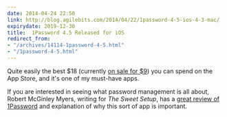 ```yaml
---
date: 2014-04-24 22:50
link: http://blog.agilebits.com/2014/04/22/1password-4-5-ios-4-3-mac/
expirydate: 2019-12-30
title:  1Password 4.5 Released for iOS
redirect_from:
- "/archives/14114-1password-4-5.html"
- "/1password-4-5.html"
---
```



Quite easily the best $18 (currently [on sale for $9](https://itunes.apple.com/us/app/1password-password-manager/id568903335)) you can spend on the App Store, and it's one of my must-have apps. 

If you are interested in seeing what password management is all about, Robert McGinley Myers, writing for _The Sweet Setup_, has a [great review of 1Password](http://thesweetsetup.com/apps/best-password-manager-and-why-you-need-one/) and explanation of why this sort of app is important.
